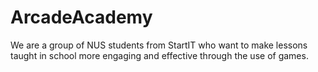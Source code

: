 # ArcadeAcademy

We are a group of NUS students from StartIT who want to make lessons taught in school more engaging and effective through the use of games.
